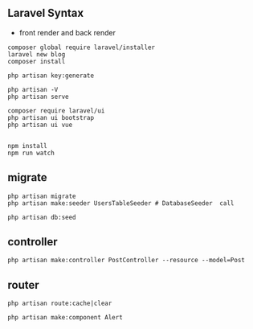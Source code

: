 ## Laravel Syntax

* front render and back render

```
composer global require laravel/installer
laravel new blog
composer install 

php artisan key:generate

php artisan -V
php artisan serve

composer require laravel/ui
php artisan ui bootstrap
php artisan ui vue


npm install
npm run watch
```


## migrate

```
php artisan migrate
php artisan make:seeder UsersTableSeeder # DatabaseSeeder  call

php artisan db:seed
```

## controller 

```
php artisan make:controller PostController --resource --model=Post
```

## router

```
php artisan route:cache|clear
```

```
php artisan make:component Alert
```
